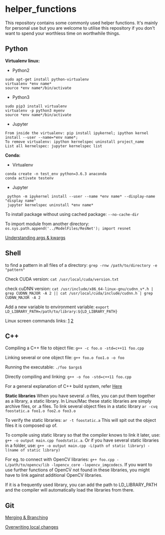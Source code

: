 # helper_functions
This repository contains some commonly used helper functions. It's mainly for personal use but you are welcome to utilise this repository if you don't want to spend your worthless time on worthwhile things.

## Python
**Virtualenv linux:**
- Python2
```
sudo apt-get install python-virtualenv
virtualenv *env name*
source *env name*/bin/activate
```
- Python3
```
sudo pip3 install virtualenv 
virtualenv -p python3 myenv
source *env name*/bin/activate
```
- Jupyter
```
From inside the virtualenv: pip install ipykernel; ipython kernel install --user --name=*env name*;
To remove virtualenv: ipython kernelspec uninstall project_name
List all kernelspec: jupyter kernelspec list
```

**Conda:**
- Virtualenv
```
conda create -n test_env python=3.6.3 anaconda
conda activate testenv
```
- Jupyter
```
 python -m ipykernel install --user --name *env name* --display-name "display name"
 jupyter kernelspec uninstall *env name*
```

To install package without using cached package: `--no-cache-dir`

To import module from another directory: `os.sys.path.append('../ModelFiles/ResNet'); import resnet`

[Understanding args & kwargs](https://www.digitalocean.com/community/tutorials/how-to-use-args-and-kwargs-in-python-3)

## Shell
to find a pattern in all files of a directory: ` grep -rnw /path/to/directory -e "pattern" `

Check CUDA version: `cat /usr/local/cuda/version.txt`

check cuDNN version: `cat /usr/include/x86_64-linux-gnu/cudnn_v*.h | grep CUDNN_MAJOR -A 2 || cat /usr/local/cuda/include/cudnn.h | grep CUDNN_MAJOR -A 2`

Add a new variable to environment variable: `export LD_LIBRARY_PATH=/path/to/library:${LD_LIBRARY_PATH}`

Linux screen commands links: [1](https://kb.iu.edu/d/acuy) [2](https://www.tecmint.com/screen-command-examples-to-manage-linux-terminals/)
## C++
Compiling a C++ file to object file: `g++ -c foo.o -std=c++11 foo.cpp`

Linking several or one object file: `g++ foo.o foo1.o -o foo`

Running the executable: `./foo $args$`

Directly compiling and linking: `g++ -o foo -std=c++11 foo.cpp`

For a general explanation of C++ build system, refer [Here](https://gist.github.com/gubatron/32f82053596c24b6bec6)

**Static libraries**
When you have several .o files, you can put them together as a library, a static library. In Linux/Mac these static libraries are simply archive files, or .a files. To link several object files in a static library `ar -cvq foostatic.a foo1.o foo2.o foo3.o`

To verify the static libraries: `ar -t foostatic.a`  This will spit out the object files it is composed up of.

To compile using static library so that the compiler knows to link it later, use: `g++ -o output main.cpp foodstatic.a`. Or if you have several static libraries in a folder, use: `g++ -o output main.cpp -L(path of static library) -l(name of static library)`

For eg. to connect with OpenCV libraries: `g++ foo.cpp -L/path/to/opencv/lib -lopencv_core -lopencv_imgcodecs`. If you want to use further functions of OpenCV not found in these libraries, you might have to link against additional OpenCV libraries.

If it is a frequently used library, you can add the path to LD_LIBRARY_PATH and the compiler will automatically load the libraries from there.

## Git
[Merging & Branching](https://git-scm.com/book/en/v2/Git-Branching-Basic-Branching-and-Merging)

[Overwriting local changes](https://stackoverflow.com/questions/1125968/how-do-i-force-git-pull-to-overwrite-local-files)
